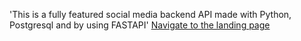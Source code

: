 'This is a fully featured social media backend API made with Python, Postgresql and by using FASTAPI'
<a href=”http://52.91.124.22/”>Navigate to the landing page</a>
